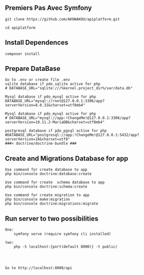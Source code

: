 ## Premiers Pas Avec Symfony

    git clone https://github.com/AKOWAKOU/apiplatform.git

    cd apiplatform

## Install Dependences
    
    composer install


## Prepare DataBase

    Go to .env or create file .env
    sqlite database if pdo_sqlite active for php
    # DATABASE_URL="sqlite:///%kernel.project_dir%/var/data.db"

    Mysql database if pdo_mysql active for php
    DATABASE_URL="mysql://root@127.0.0.1:3306/app?serverVersion=8.0.32&charset=utf8mb4"

    Mysql database if pdo_mysql active for php
    # DATABASE_URL="mysql://app:!ChangeMe!@127.0.0.1:3306/app?serverVersion=10.11.2-MariaDB&charset=utf8mb4"

    postgresql database if pdo_pgsql active for php
    #DATABASE_URL="postgresql://app:!ChangeMe!@127.0.0.1:5432/app?serverVersion=16&charset=utf8"
    ###< doctrine/doctrine-bundle ###    


## Create and Migrations Database for app

    Use command for create database to app
    php bin/console doctrine:database:create

    Use command for create  schema database to app
    php bin/console doctrine:schema:create

    Use command for create migration to app
    php bin/console make:migration
    php bin/console doctrine:migrations:migrate


## Run server to two possibilities
    One:
        symfony serve (require symfony cli installed)

    two:
        php -S localhost:{port(default 8000)} -t public/




    Go to http://localhost:8000/api          